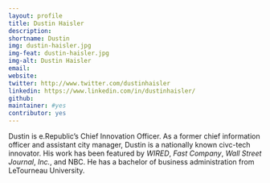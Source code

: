```yaml
---
layout: profile
title: Dustin Haisler
description: 
shortname: Dustin
img: dustin-haisler.jpg
img-feat: dustin-haisler.jpg
img-alt: Dustin Haisler
email: 
website: 
twitter: http://www.twitter.com/dustinhaisler
linkedin: https://www.linkedin.com/in/dustinhaisler/
github: 
maintainer: #yes
contributor: yes
---
```


Dustin is e.Republic’s  Chief Innovation Officer. As a former chief information officer and assistant city manager, Dustin is a nationally known civc-tech innovator. His work has been featured by *WIRED*, *Fast Company*, *Wall Street Journal*, *Inc.*, and NBC. He  has a bachelor of business administration from LeTourneau University. 
